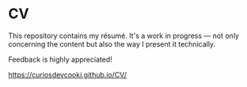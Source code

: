 # CV
This repository contains my résumé.
It's a work in progress — not only concerning the content but also the way I present it technically.

Feedback is highly appreciated!

https://curiosdevcooki.github.io/CV/
